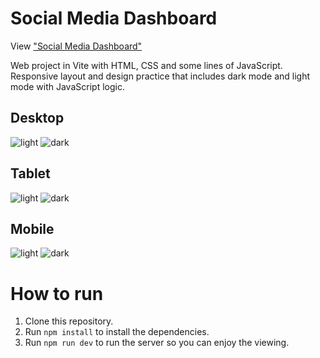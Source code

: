 # Social Media Dashboard

View ["Social Media Dashboard"](https://lachicagladiadora.github.io/dashboard-project-html-css/)

Web project in Vite with HTML, CSS and some lines of JavaScript.
Responsive layout and design practice that includes dark mode and light mode with JavaScript logic.

## Desktop

![light](./img/light-mode-desktop.png)
![dark](./img/dark-mode-desktop.png)

## Tablet

![light](./img/light-mode-tablet.png)
![dark](./img/dark-mode-tablet.png)

## Mobile

![light](./img/light-mode-mobile.png)
![dark](./img/dark-mode-mobile.png)

# How to run

1. Clone this repository.
2. Run `npm install` to install the dependencies.
3. Run `npm run dev` to run the server so you can enjoy the viewing.
